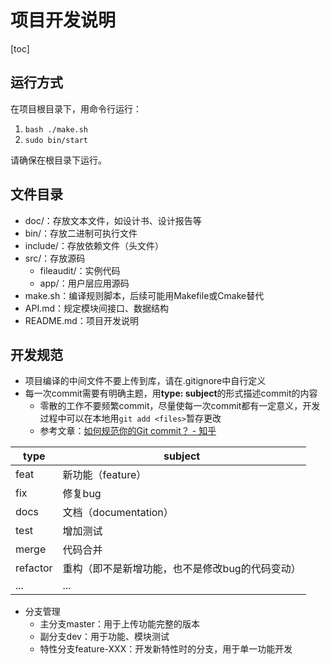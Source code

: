 # 项目开发说明

[toc]

## 运行方式

在项目根目录下，用命令行运行：

1. `bash ./make.sh`
2. `sudo bin/start`

请确保在根目录下运行。

## 文件目录

- doc/：存放文本文件，如设计书、设计报告等
- bin/：存放二进制可执行文件
- include/：存放依赖文件（头文件）
- src/：存放源码
  - fileaudit/：实例代码
  - app/：用户层应用源码
- make.sh：编译规则脚本，后续可能用Makefile或Cmake替代
- API.md：规定模块间接口、数据结构
- README.md：项目开发说明

## 开发规范

- 项目编译的中间文件不要上传到库，请在.gitignore中自行定义
- 每一次commit需要有明确主题，用**type: subject**的形式描述commit的内容
  - 零散的工作不要频繁commit，尽量使每一次commit都有一定意义，开发过程中可以在本地用`git add <files>`暂存更改
  - 参考文章：[如何规范你的Git commit？ - 知乎](https://zhuanlan.zhihu.com/p/182553920)

| type  | subject               |
| ----- | --------------------- |
| feat  | 新功能（feature）     |
| fix   | 修复bug               |
| docs  | 文档（documentation） |
| test  | 增加测试              |
| merge | 代码合并              |
|refactor|重构（即不是新增功能，也不是修改bug的代码变动）|
| ...   | ...                   |

- 分支管理
  - 主分支master：用于上传功能完整的版本
  - 副分支dev：用于功能、模块测试
  - 特性分支feature-XXX：开发新特性时的分支，用于单一功能开发